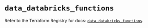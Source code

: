 # `data_databricks_functions`

Refer to the Terraform Registry for docs: [`data_databricks_functions`](https://registry.terraform.io/providers/databricks/databricks/1.63.0/docs/data-sources/functions).

